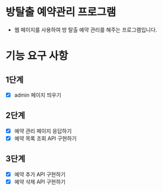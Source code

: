 # 방탈출 예약관리 프로그램

- 웹 페이지를 사용하여 방 탈출 예약 관리를 해주는 프로그램입니다.

# 기능 요구 사항

## 1단계

- [x] admin 페이지 띄우기

## 2단계

- [x] 예약 관리 페이지 응답하기
- [x] 예약 목록 조회 API 구현하기

## 3단계

- [x] 예약 추가 API 구현하기
- [x] 예약 삭제 API 구현하기
